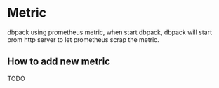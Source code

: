 # Metric

dbpack using prometheus metric, when start dbpack, dbpack will start prom http server to let prometheus scrap the metric.

## How to add new metric

TODO
